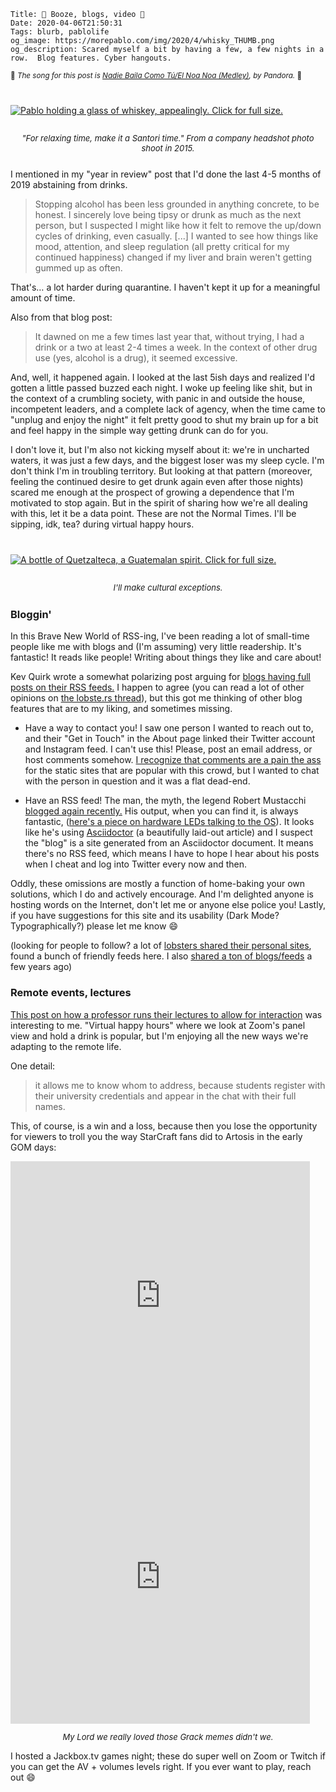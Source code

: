     Title: 🥃 Booze, blogs, video 🤚
    Date: 2020-04-06T21:50:31
    Tags: blurb, pablolife
    og_image: https://morepablo.com/img/2020/4/whisky_THUMB.png
    og_description: Scared myself a bit by having a few, a few nights in a row.  Blog features. Cyber hangouts.

<small>🎵 <em>The song for this post is <a href="https://www.youtube.com/watch?v=CuLc1van_2k">Nadie Baila Como Tú/El Noa Noa (Medley)</a>, by Pandora.</em> 🎵</small>

<div class="caption-img-block" style="margin: 25px auto">
<a href="/img/2020/4/whisky.png" target="blank"><img src="/img/2020/4/whisky_THUMB.png" alt="Pablo holding a glass of whiskey, appealingly. Click for full size." style="margin: 15px auto;" /></a>
<p style="font-style: italic; text-align: center; font-size: small">"For relaxing time, make it a Santori time." From a company headshot photo shoot in 2015.</p>
</div>

I mentioned in my "year in review" post that I'd done the last 4-5 months of
2019 abstaining from drinks.

> Stopping alcohol has been less grounded in anything concrete, to be honest. I
> sincerely love being tipsy or drunk as much as the next person, but I
> suspected I might like how it felt to remove the up/down cycles of drinking,
> even casually. [...] I wanted to see how things like mood,
> attention, and sleep regulation (all pretty critical for my continued
> happiness) changed if my liver and brain weren't getting gummed up as often. 

That's… a lot harder during quarantine. I haven't kept it up for a meaningful
amount of time.

Also from that blog post:

> It dawned on me a few times last year that, without trying, I had a drink or a
> two at least 2-4 times a week. In the context of other drug use (yes, alcohol
> is a drug), it seemed excessive.

And, well, it happened again. I looked at the last 5ish days and
realized I'd gotten a little passed buzzed each night. I woke up feeling
like shit, but in the context of a crumbling society, with panic in and outside
the house, incompetent leaders, and a complete lack of agency, when the time
came to "unplug and enjoy the night" it felt pretty good to shut my brain up for
a bit and feel happy in the simple way getting drunk can do for you.

I don't love it, but I'm also not kicking myself about it: we're in uncharted
waters, it was just a few days, and the biggest loser was my sleep cycle. I'm
don't think I'm in troubling territory. But looking at that pattern (moreover,
feeling the continued desire to get drunk again even after those nights) scared
me enough at the prospect of growing a dependence that I'm motivated to stop
again. But in the spirit of sharing how we're all dealing with this, let it be a
data point. These are not the Normal Times. I'll be sipping, idk, tea?  during
virtual happy hours.

<div class="caption-img-block" style="margin: 25px auto">
<a href="/img/2020/4/quetzalteca.jpg" target="blank"><img src="/img/2020/4/quetzalteca_THUMB.jpg" alt="A bottle of Quetzalteca, a Guatemalan spirit. Click for full size." style="margin: 15px auto;" /></a>
<p style="font-style: italic; text-align: center; font-size: small">I'll make cultural exceptions.</p>
</div>

### Bloggin'

In this Brave New World of RSS-ing, I've been reading a lot of small-time people
like me with blogs and (I'm assuming) very little readership. It's fantastic!
It reads like people! Writing about things they like and care about!

Kev Quirk wrote a somewhat polarizing post arguing for [blogs having full
posts on their RSS feeds.][5] I happen to agree (you can read a lot of other
opinions on [the lobste.rs thread][6]), but this got me thinking of other blog
features that are to my liking, and sometimes missing.

* Have a way to contact you! I saw one person I wanted to reach out to, and
  their "Get in Touch" in the About page linked their Twitter account and
  Instagram feed. I can't use this! Please, post an email address, or host
  comments somehow. [I recognize that comments are a pain the ass][3] for the
  static sites that are popular with this crowd, but I wanted to chat with the
  person in question and it was a flat dead-end.

* Have an RSS feed! The man, the myth, the legend Robert Mustacchi [blogged
  again recently.][4] His output, when you can find it, is always fantastic,
  ([here's a piece on hardware LEDs talking to the OS][8]). It looks like he's
  using [Asciidoctor][7] (a beautifully laid-out article) and I suspect the
  "blog" is a site generated from an Asciidoctor document. It means there's no
  RSS feed, which means I have to hope I hear about his posts when I cheat and
  log into Twitter every now and then.

Oddly, these omissions are mostly a function of home-baking your own solutions,
which I do and actively encourage. And I'm delighted anyone is hosting words on
the Internet, don't let me or anyone else police you! Lastly, if you have
suggestions for this site and its usability (Dark Mode? Typographically?) please
let me know 😄

(looking for people to follow? a lot of [lobsters shared their personal
sites][1], found a bunch of friendly feeds here. I also [shared a ton of
blogs/feeds][2] a few years ago)

### Remote events, lectures

[This post on how a professor runs their lectures to allow for interaction][31]
was interesting to me. "Virtual happy hours" where we look at Zoom's panel view
and hold a drink is popular, but I'm enjoying all the new ways we're adapting to
the remote life.

One detail:

> it allows me to know whom to address, because students register with their
> university credentials and appear in the chat with their full names.

This, of course, is a win and a loss, because then you lose the opportunity for
viewers to troll you the way StarCraft fans did to Artosis in the early GOM
days:

<iframe width="800" height="450" style="display: block; max-width: 95%" src="https://www.youtube-nocookie.com/embed/Nmqs_6CBzcU" frameborder="0" allow="accelerometer; autoplay; encrypted-media; gyroscope; picture-in-picture" allowfullscreen></iframe>
<iframe width="800" height="450" style="display: block; max-width: 95%" src="https://www.youtube-nocookie.com/embed/Lijqh3Cpqpc" frameborder="0" allow="accelerometer; autoplay; encrypted-media; gyroscope; picture-in-picture" allowfullscreen></iframe>
<p style="font-size: small; font-style: italic; text-align: center">My Lord we really loved those Grack memes didn't we.</p>

I hosted a Jackbox.tv games night; these do super well on Zoom or Twitch if you
can get the AV + volumes levels right. If you ever want to play, reach out 😄

   [1]: https://lobste.rs/s/b7lt29/show_your_personal_websites
   [2]: https://morepablo.com/2018/01/top-blogs.html
   [3]: /2019/05/self-hosted-adventures.html#comments-via-discourse-install
   [4]: https://fingolfin.org/blog/20200327/stdio-abi.html
   [5]: https://kevq.uk/why-having-a-full-post-rss-feed-is-a-good-idea/
   [6]: https://lobste.rs/s/vvuvl4/why_having_full_post_rss_feed_is_good_idea
   [7]: https://asciidoctor.org/
   [8]: http://dtrace.org/blogs/rm/2019/09/06/a-tale-of-two-leds/
   [31]: https://www.spinellis.gr/blog/20200406/
